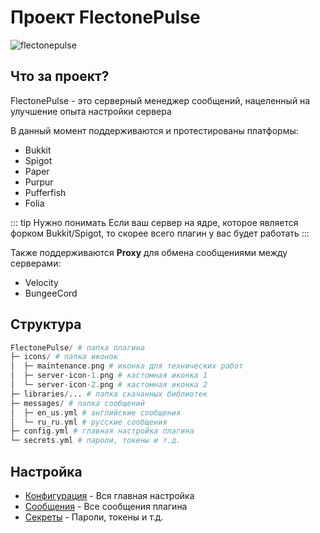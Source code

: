 # Проект FlectonePulse
![flectonepulse](/flectonepulse.png)

## Что за проект?

FlectonePulse - это серверный менеджер сообщений, нацеленный на улучшение опыта настройки сервера

В данный момент поддерживаются и протестированы платформы:
- Bukkit
- Spigot
- Paper
- Purpur
- Pufferfish
- Folia

::: tip Нужно понимать
Если ваш сервер на ядре, которое является форком Bukkit/Spigot, то скорее всего плагин у вас будет работать
:::

Также поддерживаются **Proxy** для обмена сообщениями между серверами:
- Velocity
- BungeeCord

## Структура
```php
FlectonePulse/ # папка плагина
├─ icons/ # папка иконок
│  ├─ maintenance.png # иконка для технических работ
│  ├─ server-icon-1.png # кастомная иконка 1
│  └─ server-icon-2.png # кастомная иконка 2
├─ libraries/... # папка скачанных библиотек
├─ messages/ # папка сообщений
│  ├─ en_us.yml # английские сообщения
│  └─ ru_ru.yml # русские сообщения
├─ config.yml # главная настройка плагина
└─ secrets.yml # пароли, токены и т.д.
```

## Настройка
- [Конфигурация](/ru/config/) - Вся главная настройка
- [Сообщения](/ru/messages/) - Все сообщения плагина
- [Секреты](/ru/secrets/) - Пароли, токены и т.д.